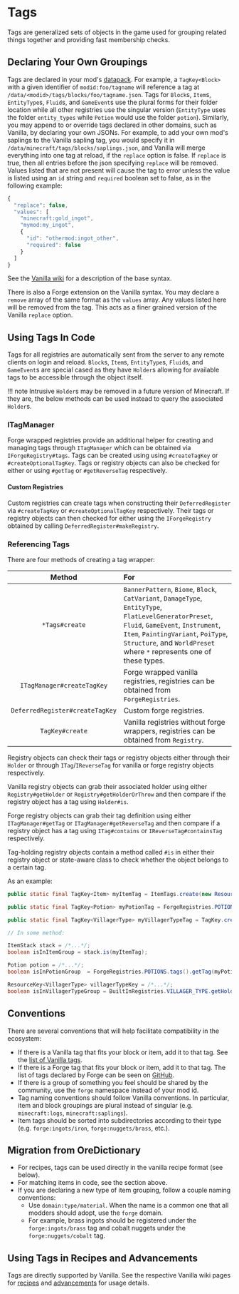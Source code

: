 Tags
====

Tags are generalized sets of objects in the game used for grouping related things together and providing fast membership checks.

Declaring Your Own Groupings
----------------------------
Tags are declared in your mod's [datapack][datapack]. For example, a `TagKey<Block>` with a given identifier of  `modid:foo/tagname` will reference a tag at `/data/<modid>/tags/blocks/foo/tagname.json`. Tags for `Block`s, `Item`s, `EntityType`s, `Fluid`s, and `GameEvent`s use the plural forms for their folder location while all other registries use the singular version (`EntityType` uses the folder `entity_types` while `Potion` would use the folder `potion`).
Similarly, you may append to or override tags declared in other domains, such as Vanilla, by declaring your own JSONs.
For example, to add your own mod's saplings to the Vanilla sapling tag, you would specify it in `/data/minecraft/tags/blocks/saplings.json`, and Vanilla will merge everything into one tag at reload, if the `replace` option is false.
If `replace` is true, then all entries before the json specifying `replace` will be removed.
Values listed that are not present will cause the tag to error unless the value is listed using an `id` string and `required` boolean set to false, as in the following example:

```js
{
  "replace": false,
  "values": [
    "minecraft:gold_ingot",
    "mymod:my_ingot",
    {
      "id": "othermod:ingot_other",
      "required": false
    }
  ]
}
```

See the [Vanilla wiki][tags] for a description of the base syntax.

There is also a Forge extension on the Vanilla syntax.
You may declare a `remove` array of the same format as the `values` array. Any values listed here will be removed from the tag. This acts as a finer grained version of the Vanilla `replace` option.


Using Tags In Code
------------------
Tags for all registries are automatically sent from the server to any remote clients on login and reload. `Block`s, `Item`s, `EntityType`s, `Fluid`s, and `GameEvent`s are special cased as they have `Holder`s allowing for available tags to be accessible through the object itself.

!!! note
    Intrusive `Holder`s may be removed in a future version of Minecraft. If they are, the below methods can be used instead to query the associated `Holder`s.

### ITagManager

Forge wrapped registries provide an additional helper for creating and managing tags through `ITagManager` which can be obtained via `IForgeRegistry#tags`. Tags can be created using using `#createTagKey` or `#createOptionalTagKey`. Tags or registry objects can also be checked for either or using `#getTag` or `#getReverseTag` respectively.

#### Custom Registries

Custom registries can create tags when constructing their `DeferredRegister` via `#createTagKey` or `#createOptionalTagKey` respectively. Their tags or registry objects can then checked for either using the `IForgeRegistry` obtained by calling `DeferredRegister#makeRegistry`.

### Referencing Tags

There are four methods of creating a tag wrapper:

Method                          | For
:---:                           | :---
`*Tags#create`                  | `BannerPattern`, `Biome`, `Block`, `CatVariant`, `DamageType`, `EntityType`, `FlatLevelGeneratorPreset`, `Fluid`, `GameEvent`, `Instrument`, `Item`, `PaintingVariant`, `PoiType`, `Structure`, and `WorldPreset` where `*` represents one of these types.
`ITagManager#createTagKey`      | Forge wrapped vanilla registries, registries can be obtained from `ForgeRegistries`.
`DeferredRegister#createTagKey` | Custom forge registries.
`TagKey#create`                 | Vanilla registries without forge wrappers, registries can be obtained from `Registry`.

Registry objects can check their tags or registry objects either through their `Holder` or through `ITag`/`IReverseTag` for vanilla or forge registry objects respectively.

Vanilla registry objects can grab their associated holder using either `Registry#getHolder` or `Registry#getHolderOrThrow` and then compare if the registry object has a tag using `Holder#is`.

Forge registry objects can grab their tag definition using either `ITagManager#getTag` or `ITagManager#getReverseTag` and then compare if a registry object has a tag using `ITag#contains` or `IReverseTag#containsTag` respectively.

Tag-holding registry objects contain a method called `#is` in either their registry object or state-aware class to check whether the object belongs to a certain tag.

As an example:
```java
public static final TagKey<Item> myItemTag = ItemTags.create(new ResourceLocation("mymod", "myitemgroup"));

public static final TagKey<Potion> myPotionTag = ForgeRegistries.POTIONS.tags().createTagKey(new ResourceLocation("mymod", "mypotiongroup"));

public static final TagKey<VillagerType> myVillagerTypeTag = TagKey.create(Registries.VILLAGER_TYPE, new ResourceLocation("mymod", "myvillagertypegroup"));

// In some method:

ItemStack stack = /*...*/;
boolean isInItemGroup = stack.is(myItemTag);

Potion potion = /*...*/;
boolean isInPotionGroup  = ForgeRegistries.POTIONS.tags().getTag(myPotionTag).contains(potion);

ResourceKey<VillagerType> villagerTypeKey = /*...*/;
boolean isInVillagerTypeGroup = BuiltInRegistries.VILLAGER_TYPE.getHolder(villagerTypeKey).map(holder -> holder.is(myVillagerTypeTag)).orElse(false);
```

Conventions
-----------

There are several conventions that will help facilitate compatibility in the ecosystem:

* If there is a Vanilla tag that fits your block or item, add it to that tag. See the [list of Vanilla tags][taglist].
* If there is a Forge tag that fits your block or item, add it to that tag. The list of tags declared by Forge can be seen on [GitHub][forgetags].
* If there is a group of something you feel should be shared by the community, use the `forge` namespace instead of your mod id.
* Tag naming conventions should follow Vanilla conventions. In particular, item and block groupings are plural instead of singular (e.g. `minecraft:logs`, `minecraft:saplings`).
* Item tags should be sorted into subdirectories according to their type (e.g. `forge:ingots/iron`, `forge:nuggets/brass`, etc.).


Migration from OreDictionary
----------------------------

* For recipes, tags can be used directly in the vanilla recipe format (see below).
* For matching items in code, see the section above.
* If you are declaring a new type of item grouping, follow a couple naming conventions:
  * Use `domain:type/material`. When the name is a common one that all modders should adopt, use the `forge` domain.
  * For example, brass ingots should be registered under the `forge:ingots/brass` tag and cobalt nuggets under the `forge:nuggets/cobalt` tag.


Using Tags in Recipes and Advancements
--------------------------------------

Tags are directly supported by Vanilla. See the respective Vanilla wiki pages for [recipes] and [advancements] for usage details.

[datapack]: ./index.md
[tags]: https://minecraft.fandom.com/wiki/Tag#JSON_format
[taglist]: https://minecraft.fandom.com/wiki/Tag#List_of_tags
[forgetags]: https://github.com/MinecraftForge/MinecraftForge/tree/1.19.x/src/generated/resources/data/forge/tags
[recipes]: https://minecraft.fandom.com/wiki/Recipe#JSON_format
[advancements]: https://minecraft.fandom.com/wiki/Advancement
